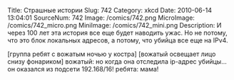 Title: Страшные истории 
Slug: 742 
Category: xkcd 
Date: 2010-06-14 13:04:01 
SourceNum: 742 
Image: /comics/742.png 
MicroImage: /comics/742_micro.png 
MiniImage: /comics/742_mini.png 
Description: И через 100 лет эта история все еще будет наводить ужас. Но не потому, что это блок локальных адресов, а потому, что убийца все еще на IPv4. 

[группа ребят с вожатым ночью у костра]
[вожатый освещает лицо снизу фонариком]
вожатый: но когда она отследила ip-адрес убийцы... он оказался из подсети 192.168/16!
ребята: мама!